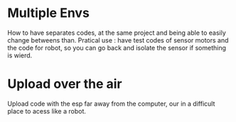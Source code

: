 # Multiple Envs

How to have separates codes, at the same project and being able to easily change betweens than. 
 Pratical use : have test codes of sensor motors and the code for robot, so you can go back and isolate the sensor if something is wierd. 

 # Upload over the air
 Upload code with the esp far away from the computer, our in a difficult place to acess like a robot. 
 
